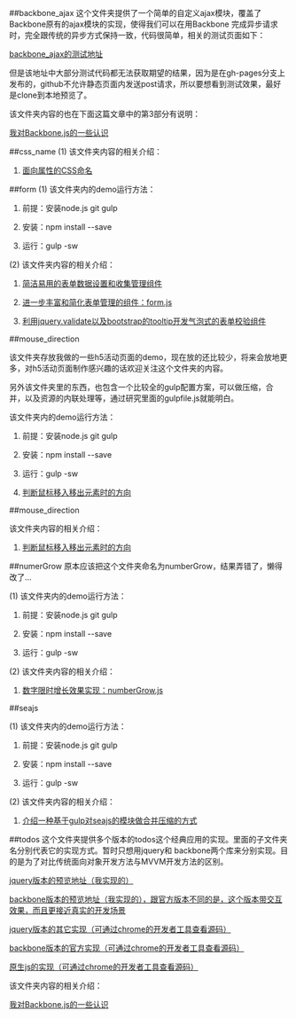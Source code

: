##backbone_ajax
这个文件夹提供了一个简单的自定义ajax模块，覆盖了Backbone原有的ajax模块的实现，使得我们可以在用Backbone
完成异步请求时，完全跟传统的异步方式保持一致，代码很简单，相关的测试页面如下：

[backbone_ajax的测试地址](http://liuyunzhuge.github.io/blog/backbone_ajax/index.html)

但是该地址中大部分测试代码都无法获取期望的结果，因为是在gh-pages分支上发布的，github不允许静态页面内发送post请求，所以要想看到测试效果，最好是clone到本地预览了。

该文件夹内容的也在下面这篇文章中的第3部分有说明：

[我对Backbone.js的一些认识](http://www.cnblogs.com/lyzg/p/5634565.html)

##css_name
(1) 该文件夹内容的相关介绍：

1. [面向属性的CSS命名](http://www.cnblogs.com/lyzg/p/5561001.html)

##form
(1) 该文件夹内的demo运行方法：

1. 前提：安装node.js git gulp

2. 安装：npm install --save

3. 运行：gulp -sw

(2) 该文件夹内容的相关介绍：

1. [简洁易用的表单数据设置和收集管理组件](http://www.cnblogs.com/lyzg/p/5467691.html)

2. [进一步丰富和简化表单管理的组件：form.js](http://www.cnblogs.com/lyzg/p/5476478.html)

3. [利用jquery.validate以及bootstrap的tooltip开发气泡式的表单校验组件](http://www.cnblogs.com/lyzg/p/5679408.html)

##mouse_direction

该文件夹存放我做的一些h5活动页面的demo，现在放的还比较少，将来会放地更多，对h5活动页面制作感兴趣的话欢迎关注这个文件夹的内容。

另外该文件夹里的东西，也包含一个比较全的gulp配置方案，可以做压缩，合并，以及资源的内联处理等，通过研究里面的gulpfile.js就能明白。

该文件夹内的demo运行方法：

1. 前提：安装node.js git gulp

2. 安装：npm install --save

3. 运行：gulp -sw

1. [判断鼠标移入移出元素时的方向](http://www.cnblogs.com/lyzg/p/5689761.html)

##mouse_direction

该文件夹内容的相关介绍：

1. [判断鼠标移入移出元素时的方向](http://www.cnblogs.com/lyzg/p/5689761.html)

##numerGrow
原本应该把这个文件夹命名为numberGrow，结果弄错了，懒得改了...

(1) 该文件夹内的demo运行方法：

1. 前提：安装node.js git gulp

2. 安装：npm install --save

3. 运行：gulp -sw

(2) 该文件夹内容的相关介绍：

1. [数字限时增长效果实现：numberGrow.js](http://www.cnblogs.com/lyzg/p/5517190.html)

##seajs

(1) 该文件夹内的demo运行方法：

1. 前提：安装node.js git gulp

2. 安装：npm install --save

3. 运行：gulp -sw

(2) 该文件夹内容的相关介绍：

1. [介绍一种基于gulp对seajs的模块做合并压缩的方式](http://www.cnblogs.com/lyzg/p/5581961.html)

##todos
这个文件夹提供多个版本的todos这个经典应用的实现。里面的子文件夹名分别代表它的实现方式。暂时只想用jquery和
backbone两个库来分别实现。目的是为了对比传统面向对象开发方法与MVVM开发方法的区别。

[jquery版本的预览地址（我实现的）](http://liuyunzhuge.github.io/blog/todos/jquery/index.html)

[backbone版本的预览地址（我实现的），跟官方版本不同的是，这个版本带交互效果，而且更接近真实的开发场景](http://liuyunzhuge.github.io/blog/todos/backbone/index.html)

[jquery版本的其它实现（可通过chrome的开发者工具查看源码）](http://todomvc.com/examples/jquery/#/all)

[backbone版本的官方实现（可通过chrome的开发者工具查看源码）](http://backbonejs.org/examples/todos/index.html)

[原生js的实现（可通过chrome的开发者工具查看源码）](http://www.todolist.cn/)

该文件夹内容的相关介绍：

[我对Backbone.js的一些认识](http://www.cnblogs.com/lyzg/p/5634565.html)

